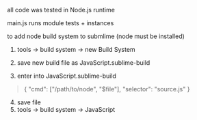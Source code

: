 all code was tested in Node.js runtime

main.js runs module tests + instances

to add node build system to submlime (node must be installed)

1. tools -> build system -> new Build System

2. save new build file as JavaScript.sublime-build

3. enter into JavaScript.sublime-build 


> {
>      "cmd": ["/path/to/node", "$file"],
>      "selector": "source.js"
>  }


4. save file
5. tools -> build system -> JavaScript
